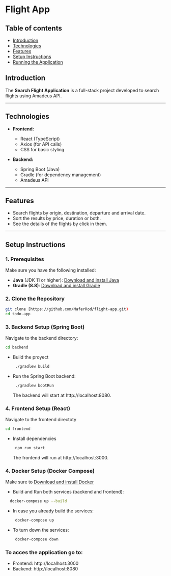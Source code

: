 # Flight App
## Table of contents
- [Introduction](#introduction)
- [Technologies](#technologies)
- [Features](#features)
- [Setup Instructions](#setup-instructions)
- [Running the Application](#running-the-application)

## Introduction
The **Search Flight Application** is a full-stack project developed to search flights using Amadeus API.

---
## Technologies
- **Frontend:**
  - React (TypeScript)
  - Axios (for API calls)
  - CSS for basic styling
  
- **Backend:**
  - Spring Boot (Java)
  - Gradle (for dependency management)
  - Amadeus API
---

## Features
- Search flights by origin, destination, departure and arrival date.
- Sort the  results by price, duration or both.
- See the details of the flights by click in them.
  
---
## Setup Instructions

### 1. Prerequisites
Make sure you have the following installed:
- **Java** (JDK 11 or higher): [Download and install Java](https://www.oracle.com/java/technologies/javase-jdk11-downloads.html)
- **Gradle (8.8)**: [Download and install Gradle](https://www.apache.org)

### 2. Clone the Repository
```bash
git clone [https://github.com/MaferRod/flight-app.git)
cd todo-app
```
### 3. Backend Setup (Spring Boot)
Navigate to the backend directory:
```bash
cd backend
```
- Build the proyect
  ```bash
   ./gradlew build
  ```
- Run the Spring Boot backend:
  ```bash
   ./gradlew bootRun 
  ```
  The backend will start at http://localhost:8080.

### 4. Frontend Setup (React)
Navigate to the frontend directoty
```bash
cd frontend
```
- Install dependencies
  ```bash
   npm run start
  ```
  The frontend will run at http://localhost:3000.
  
### 4. Docker Setup (Docker Compose)
Make sure to [Download and install Docker](https://www.docker.com)
- Build and Run both services (backend and frontend):
 ```bash
   docker-compose up --build
  ```
- In case you already build the services:
  ```bash
   docker-compose up
  ```
- To turn down the services:
  ```bash
   docker-compose down
  ```
### To acces the application go to:
- Frontend: http://localhost:3000
- Backend: http://localhost:8080
  

